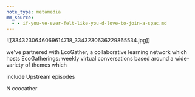 ```yaml
---
note_type: metamedia
mm_source:
  - - if-you-ve-ever-felt-like-you-d-love-to-join-a-spac.md
---
```


![[3343230646069614718_3343230636229865534.jpg]]

we've partnered with EcoGather,
a collaborative learning network
which hosts EcoGatherings: weekly
virtual conversations based around
a wide-variety of themes which

include Upstream episodes

N ccocather


